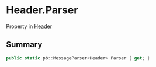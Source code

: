 # Header.Parser

Property in [Header](/api/csharp/yarn.header.md)

## Summary



```csharp
public static pb::MessageParser<Header> Parser { get; }
```

